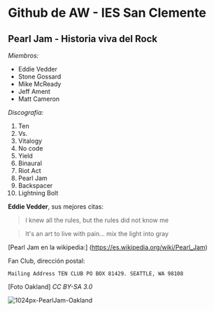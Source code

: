 # Github de AW - IES San Clemente
## Pearl Jam - Historia viva del Rock
*Miembros:*
- Eddie Vedder
- Stone Gossard
- Mike McReady
- Jeff Ament
- Matt Cameron

*Discografía:*
1. Ten
2. Vs.
3. Vitalogy
4. No code
5. Yield
6. Binaural
7. Riot Act
8. Pearl Jam
9. Backspacer
10. Lightning Bolt

**Eddie Vedder**, sus mejores citas:
>I knew all the rules, but the rules did not know me

>It's an art to live with pain... mix the light into gray

[Pearl Jam en la wikipedia:] (https://es.wikipedia.org/wiki/Pearl_Jam)

Fan Club, dirección postal:

 ` Mailing Address TEN CLUB PO BOX 81429. SEATTLE, WA 98108 `
 
  [Foto Oakland] *CC BY-SA 3.0*
  
  
![1024px-PearlJam-Oakland](https://user-images.githubusercontent.com/79587780/109804563-abeb7800-7c22-11eb-86d2-4a3cc080b254.jpg)

  
